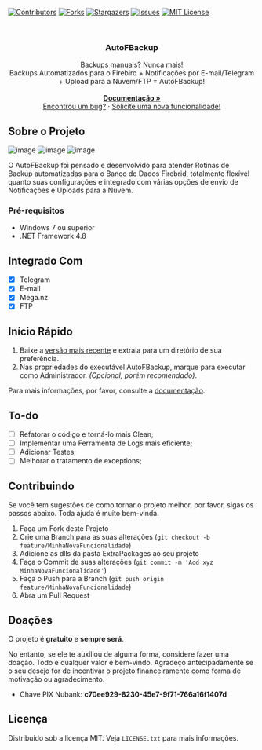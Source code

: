 [![Contributors][contributors-shield]][contributors-url]
[![Forks][forks-shield]][forks-url]
[![Stargazers][stars-shield]][stars-url]
[![Issues][issues-shield]][issues-url]
[![MIT License][license-shield]][license-url]

<br />
<div align="center">
<h3 align="center">AutoFBackup</h3>
  <p align="center">
    Backups manuais? Nunca mais!<br>
    Backups Automatizados para o Firebird + Notificações por E-mail/Telegram + Upload para a Nuvem/FTP = AutoFBackup! <br><br>
    <a href="https://github.com/MatheusOliveira-dev/AutoFBackup/wiki/1.-Início"><strong>Documentação »</strong></a>
    <br />
    <a href="https://github.com/MatheusOliveira-dev/AutoFBackup/issues">Encontrou um bug?</a>
    ·
    <a href="https://github.com/MatheusOliveira-dev/AutoFBackup/issues">Solicite uma nova funcionalidade!</a>
  </p>
</div>



## Sobre o Projeto

![image](https://user-images.githubusercontent.com/54098626/160524435-52b281c8-347b-4537-a826-fa83ba0b5396.png)
![image](https://user-images.githubusercontent.com/54098626/160524455-47431dab-29f1-45d5-bf89-7a8b72c06611.png)
![image](https://user-images.githubusercontent.com/54098626/160524527-9f640459-589f-4b9b-a055-b204b8ef254f.png)


O AutoFBackup foi pensado e desenvolvido para atender Rotinas de Backup automatizadas para o Banco de Dados Firebrid, totalmente flexível quanto suas configurações e integrado com várias opções de envio de Notificações e Uploads para a Nuvem.


### Pré-requisitos

* Windows 7 ou superior
* .NET Framework 4.8


## Integrado Com
- [x] Telegram
- [x] E-mail
- [x] Mega.nz
- [x] FTP

## Início Rápido
1. Baixe a [versão mais recente](https://github.com/MatheusOliveira-dev/AutoFBackup/releases)  e extraia para um diretório de sua preferência.
1. Nas propriedades do executável AutoFBackup, marque para executar como Administrador. _(Opcional, porém recomendado)_.

Para mais informações, por favor, consulte a [documentação](https://github.com/MatheusOliveira-dev/AutoFBackup/wiki/1.-In%C3%ADcio).


## To-do

- [ ] Refatorar o código e torná-lo mais Clean;
- [ ] Implementar uma Ferramenta de Logs mais eficiente;
- [ ] Adicionar Testes;
- [ ] Melhorar o tratamento de exceptions;

## Contribuindo

Se você tem sugestões de como tornar o projeto melhor, por favor, sigas os passos abaixo. Toda ajuda é muito bem-vinda.

1. Faça um Fork deste Projeto
2. Crie uma Branch para as suas alterações (`git checkout -b feature/MinhaNovaFuncionalidade`)
3. Adicione as dlls da pasta ExtraPackages ao seu projeto
4. Faça o Commit de suas alterações (`git commit -m 'Add xyz MinhaNovaFuncionalidade'`)
5. Faça o Push para a Branch (`git push origin feature/MinhaNovaFuncionalidade`)
6. Abra um Pull Request

## Doações

O projeto é **gratuito** e **sempre será**. 

No entanto, se ele te auxiliou de alguma forma, considere fazer uma doação. Todo e qualquer valor é bem-vindo. 
Agradeço antecipadamente se o seu desejo for de incentivar o projeto financeiramente como forma de motivação ou agradecimento.

- Chave PIX Nubank: **c70ee929-8230-45e7-9f71-766a16f1407d**


## Licença

Distribuído sob a licença MIT. Veja `LICENSE.txt` para mais informações.


[contributors-shield]: https://img.shields.io/github/contributors/MatheusOliveira-dev/AutoFBackup.svg?style=for-the-badge
[contributors-url]: https://github.com/MatheusOliveira-dev/AutoFBackup/graphs/contributors
[forks-shield]: https://img.shields.io/github/forks/MatheusOliveira-dev/AutoFBackup.svg?style=for-the-badge
[forks-url]: https://github.com/MatheusOliveira-dev/AutoFBackup/network/members
[stars-shield]: https://img.shields.io/github/stars/MatheusOliveira-dev/AutoFBackup.svg?style=for-the-badge
[stars-url]: https://github.com/MatheusOliveira-dev/AutoFBackup/stargazers
[issues-shield]: https://img.shields.io/github/issues/MatheusOliveira-dev/AutoFBackup.svg?style=for-the-badge
[issues-url]: https://github.com/MatheusOliveira-dev/AutoFBackup/issues
[license-shield]: https://img.shields.io/github/license/MatheusOliveira-dev/AutoFBackup.svg?style=for-the-badge
[license-url]: https://github.com/MatheusOliveira-dev/AutoFBackup/blob/master/LICENSE.txt
